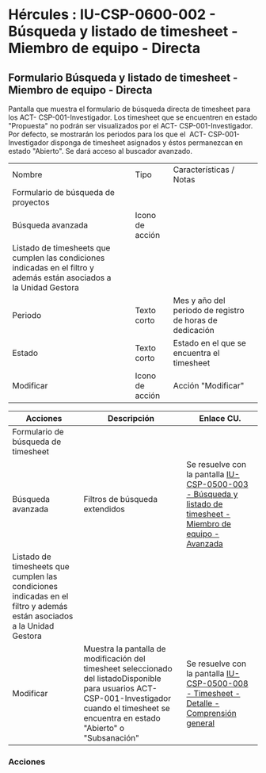 # Hércules : IU\-CSP\-0600\-002 \- Búsqueda y listado de timesheet \- Miembro de equipo \- Directa



## Formulario Búsqueda y listado de timesheet \- Miembro de equipo \- Directa

Pantalla que muestra el formulario de búsqueda directa de timesheet para los ACT\- CSP\-001\-Investigador. Los timesheet que se encuentren en estado "Propuesta" no podrán ser visualizados por el ACT\- CSP\-001\-Investigador. Por defecto, se mostrarán los periodos para los que el  ACT\- CSP\-001\-Investigador disponga de timesheet asignados y éstos permanezcan en estado "Abierto". Se dará acceso al buscador avanzado.



|  | | | |
| --- | --- | --- | --- |
| Nombre | | Tipo | Características / Notas |
| Formulario de búsqueda de proyectos | | | |
| Búsqueda avanzada | | Icono de acción |  |
| Listado de timesheets que cumplen las condiciones indicadas en el filtro y además están asociados a la Unidad Gestora | | | |
| Periodo | | Texto corto | Mes y año del periodo de registro de horas de dedicación |
| Estado | | Texto corto | Estado en el que se encuentra el timesheet |
| Modificar | | Icono de acción | Acción "Modificar" |



| Acciones | Descripción | Enlace CU. |
| --- | --- | --- |
| Formulario de búsqueda de timesheet | | |
| Búsqueda avanzada | Filtros de búsqueda extendidos | Se resuelve con la pantalla [IU\-CSP\-0500\-003 \- Búsqueda y listado de timesheet \- Miembro de equipo \- Avanzada](/hercules/sgi-sistema-de-gestion-de-investigacion/requisitos-y-analisis-funcional/analisis-funcional-sgi-hercules/csp-modulo-de-convocatorias-ayudas-solicitudes-proyectos-y-contratos-y-grupos-de-investigacion/csp-interfaz-de-usuario/iu-csp-0600-timesheet/iu-csp-0600-003-busqueda-y-listado-de-timesheet-miembro-de-equipo-avanzada.md "/hercules/sgi-sistema-de-gestion-de-investigacion/requisitos-y-analisis-funcional/analisis-funcional-sgi-hercules/csp-modulo-de-convocatorias-ayudas-solicitudes-proyectos-y-contratos-y-grupos-de-investigacion/csp-interfaz-de-usuario/iu-csp-0600-timesheet/iu-csp-0600-003-busqueda-y-listado-de-timesheet-miembro-de-equipo-avanzada.md") |
| Listado de timesheets que cumplen las condiciones indicadas en el filtro y además están asociados a la Unidad Gestora | | |
| Modificar | Muestra la pantalla de modificación del timesheet seleccionado del listadoDisponible para usuarios ACT\- CSP\-001\-Investigador cuando el timesheet se encuentra en estado "Abierto" o "Subsanación" | Se resuelve con la pantalla [IU\-CSP\-0500\-008 \- Timesheet \- Detalle \- Comprensión general](/hercules/sgi-sistema-de-gestion-de-investigacion/requisitos-y-analisis-funcional/analisis-funcional-sgi-hercules/csp-modulo-de-convocatorias-ayudas-solicitudes-proyectos-y-contratos-y-grupos-de-investigacion/csp-interfaz-de-usuario/iu-csp-0600-timesheet/iu-csp-0600-008-timesheet-detalle-comprension-general.md "/hercules/sgi-sistema-de-gestion-de-investigacion/requisitos-y-analisis-funcional/analisis-funcional-sgi-hercules/csp-modulo-de-convocatorias-ayudas-solicitudes-proyectos-y-contratos-y-grupos-de-investigacion/csp-interfaz-de-usuario/iu-csp-0600-timesheet/iu-csp-0600-008-timesheet-detalle-comprension-general.md") |

### Acciones

  
  
  
  
  
  





